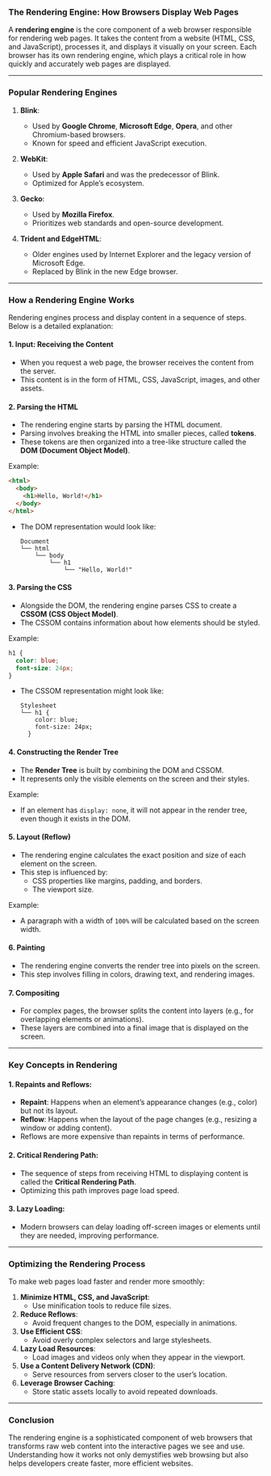 ### The Rendering Engine: How Browsers Display Web Pages

A **rendering engine** is the core component of a web browser responsible for rendering web pages. It takes the content from a website (HTML, CSS, and JavaScript), processes it, and displays it visually on your screen. Each browser has its own rendering engine, which plays a critical role in how quickly and accurately web pages are displayed.

---

### **Popular Rendering Engines**
1. **Blink**:
   - Used by **Google Chrome**, **Microsoft Edge**, **Opera**, and other Chromium-based browsers.
   - Known for speed and efficient JavaScript execution.
   
2. **WebKit**:
   - Used by **Apple Safari** and was the predecessor of Blink.
   - Optimized for Apple’s ecosystem.
   
3. **Gecko**:
   - Used by **Mozilla Firefox**.
   - Prioritizes web standards and open-source development.
   
4. **Trident and EdgeHTML**:
   - Older engines used by Internet Explorer and the legacy version of Microsoft Edge.
   - Replaced by Blink in the new Edge browser.

---

### **How a Rendering Engine Works**
Rendering engines process and display content in a sequence of steps. Below is a detailed explanation:

#### 1. **Input: Receiving the Content**
   - When you request a web page, the browser receives the content from the server.
   - This content is in the form of HTML, CSS, JavaScript, images, and other assets.

#### 2. **Parsing the HTML**
   - The rendering engine starts by parsing the HTML document.
   - Parsing involves breaking the HTML into smaller pieces, called **tokens**.
   - These tokens are then organized into a tree-like structure called the **DOM (Document Object Model)**.

   Example:
   ```html
   <html>
     <body>
       <h1>Hello, World!</h1>
     </body>
   </html>
   ```
   - The DOM representation would look like:
     ```
     Document
     └── html
         └── body
             └── h1
                 └── "Hello, World!"
     ```

#### 3. **Parsing the CSS**
   - Alongside the DOM, the rendering engine parses CSS to create a **CSSOM (CSS Object Model)**.
   - The CSSOM contains information about how elements should be styled.

   Example:
   ```css
   h1 {
     color: blue;
     font-size: 24px;
   }
   ```
   - The CSSOM representation might look like:
     ```
     Stylesheet
     └── h1 {
         color: blue;
         font-size: 24px;
       }
     ```

#### 4. **Constructing the Render Tree**
   - The **Render Tree** is built by combining the DOM and CSSOM.
   - It represents only the visible elements on the screen and their styles.

   Example:
   - If an element has `display: none`, it will not appear in the render tree, even though it exists in the DOM.

#### 5. **Layout (Reflow)**
   - The rendering engine calculates the exact position and size of each element on the screen.
   - This step is influenced by:
     - CSS properties like margins, padding, and borders.
     - The viewport size.

   Example:
   - A paragraph with a width of `100%` will be calculated based on the screen width.

#### 6. **Painting**
   - The rendering engine converts the render tree into pixels on the screen.
   - This step involves filling in colors, drawing text, and rendering images.

#### 7. **Compositing**
   - For complex pages, the browser splits the content into layers (e.g., for overlapping elements or animations).
   - These layers are combined into a final image that is displayed on the screen.

---

### **Key Concepts in Rendering**
#### 1. **Repaints and Reflows**:
   - **Repaint**: Happens when an element’s appearance changes (e.g., color) but not its layout.
   - **Reflow**: Happens when the layout of the page changes (e.g., resizing a window or adding content).
   - Reflows are more expensive than repaints in terms of performance.

#### 2. **Critical Rendering Path**:
   - The sequence of steps from receiving HTML to displaying content is called the **Critical Rendering Path**.
   - Optimizing this path improves page load speed.

#### 3. **Lazy Loading**:
   - Modern browsers can delay loading off-screen images or elements until they are needed, improving performance.

---

### **Optimizing the Rendering Process**
To make web pages load faster and render more smoothly:
1. **Minimize HTML, CSS, and JavaScript**:
   - Use minification tools to reduce file sizes.
2. **Reduce Reflows**:
   - Avoid frequent changes to the DOM, especially in animations.
3. **Use Efficient CSS**:
   - Avoid overly complex selectors and large stylesheets.
4. **Lazy Load Resources**:
   - Load images and videos only when they appear in the viewport.
5. **Use a Content Delivery Network (CDN)**:
   - Serve resources from servers closer to the user’s location.
6. **Leverage Browser Caching**:
   - Store static assets locally to avoid repeated downloads.

---

### **Conclusion**
The rendering engine is a sophisticated component of web browsers that transforms raw web content into the interactive pages we see and use. Understanding how it works not only demystifies web browsing but also helps developers create faster, more efficient websites.